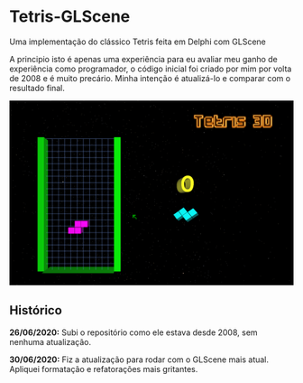 # Tetris-GLScene
Uma implementação do clássico Tetris feita em Delphi com GLScene

A principio isto é apenas uma experiência para eu avaliar meu ganho de experiência como programador, o código inicial foi criado por mim por volta de 2008 e é muito precário. Minha intenção é atualizá-lo e comparar com o resultado final.

<img src="screen.png" width="800">


## Histórico
**26/06/2020:** Subi o repositório como ele estava desde 2008, sem nenhuma atualização.

**30/06/2020:** Fiz a atualização para rodar com o GLScene mais atual. Apliquei formatação e refatorações mais gritantes.
